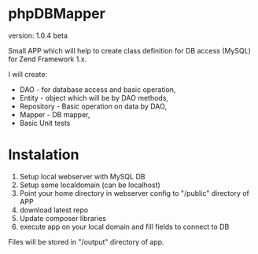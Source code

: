 phpDBMapper
===========
version: 1.0.4 beta


Small APP which will help to create class definition for DB access (MySQL) for Zend Framework 1.x.

I will create:
- DAO - for database access and basic operation,
- Entity - object which will be by DAO methods,
- Repository - Basic operation on data by DAO,
- Mapper - DB mapper,
- Basic Unit tests


Instalation
===========
1. Setup local webserver with MySQL DB
2. Setup some localdomain (can be localhost)
3. Point your home directory in webserver config to "/public" directory of APP
4. download latest repo
5. Update composer libraries
6. execute app on your local domain and fill fields to connect to DB

Files will be stored in "/output" directory of app.